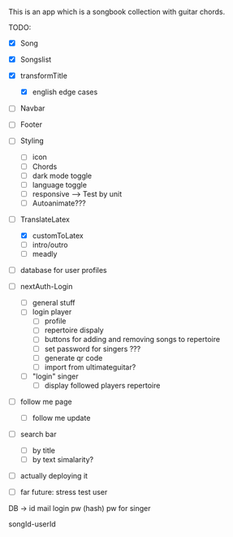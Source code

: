 This is an app which is a songbook collection with guitar chords.

TODO: 
- [x] Song
- [x] Songslist
- [x] transformTitle 
  - [x] english edge cases
- [ ] Navbar
- [ ] Footer
- [ ] Styling
  - [ ] icon
  - [ ] Chords
  - [ ] dark mode toggle
  - [ ] language toggle
  - [ ] responsive --> Test by unit
  - [ ] Autoanimate???
- [ ] TranslateLatex 
  - [x] customToLatex
  - [ ] intro/outro
  - [ ] meadly
- [ ] database for user profiles
- [ ] nextAuth-Login 
  - [ ] general stuff 
  - [ ] login player
    - [ ] profile
    - [ ] repertoire dispaly
    - [ ] buttons for adding and removing songs to repertoire
    - [ ] set password for singers ???
    - [ ] generate qr code
    - [ ] import from ultimateguitar?
  - [ ] "login" singer 
    - [ ] display followed players repertoire
- [ ] follow me page
  - [ ] follow me update
- [ ] search bar
  - [ ] by title
  - [ ] by text simalarity?
- [ ] actually deploying it
- [ ] far future: stress test user


DB -> 
  id
  mail
  login pw (hash)
  pw for singer

  songId-userId
  